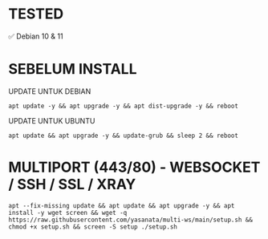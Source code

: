 # TESTED
✅ Debian 10 & 11

# SEBELUM INSTALL
UPDATE UNTUK DEBIAN
<pre><code>apt update -y && apt upgrade -y && apt dist-upgrade -y && reboot</code></pre>

UPDATE UNTUK UBUNTU
<pre><code>apt update && apt upgrade -y && update-grub && sleep 2 && reboot</code></pre>

# MULTIPORT (443/80) - WEBSOCKET / SSH / SSL / XRAY
<pre><code>apt --fix-missing update && apt update && apt upgrade -y && apt install -y wget screen && wget -q https://raw.githubusercontent.com/yasanata/multi-ws/main/setup.sh && chmod +x setup.sh && screen -S setup ./setup.sh</code></pre>
